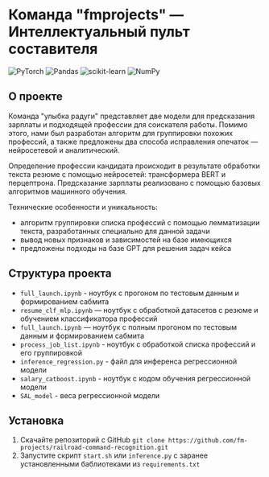 # Команда "fmprojects" — Интеллектуальный пульт составителя

![PyTorch](https://img.shields.io/badge/PyTorch-%23EE4C2C.svg?style=for-the-badge&logo=PyTorch&logoColor=white)
![Pandas](https://img.shields.io/badge/pandas-%23150458.svg?style=for-the-badge&logo=pandas&logoColor=white)
![scikit-learn](https://img.shields.io/badge/scikit--learn-%23F7931E.svg?style=for-the-badge&logo=scikit-learn&logoColor=white)
![NumPy](https://img.shields.io/badge/numpy-%23013243.svg?style=for-the-badge&logo=numpy&logoColor=white)

## О проекте
Команда "улыбка радуги" представляет две модели для предсказания зарплаты и подходящей профессии для соискателя работы. Помимо этого, нами был разработан алгоритм для группировки похожих профессий, а также предложены два способа исправления опечаток — нейросетевой и аналитический.

Определение профессии кандидата происходит в результате обработки текста резюме с помощью нейросетей: трансформера BERT и перцептрона.
Предсказание зарплаты реализовано с помощью базовых алгоритмов машинного обучения.

Технические особенности и уникальность: 
- алгоритм группировки списка профессий с помощью лемматизации текста, разработанных специально для данной задачи
- вывод новых признаков и зависимостей на базе имеющихся
- предложены подходы на базе GPT для решения задач кейса

## Структура проекта
- `full_launch.ipynb` - ноутбук с прогоном по тестовым данным и формированием сабмита
- `resume_clf_mlp.ipynb` — ноутбук с обработкой датасетов с резюме и обучением классификатора профессий
- `full_launch.ipynb` — ноутбук с полным прогоном по тестовым данным и формированием сабмита
- `process_job_list.ipynb` - ноутбук с обработкой списка профессий и его группировкой
- `inference_regression.py` - файл для инференса регрессионной модели
- `salary_catboost.ipynb` - ноутбук с кодом обучения регрессионной модели
- `SAL_model` - веса регрессионной модели
## Установка
1) Скачайте репозиторий с GitHub
```git clone https://github.com/fm-projects/railroad-command-recognition.git```
2) Запустите скрипт `start.sh` или `inference.py` с заранее установленными баблиотеками из `requirements.txt`